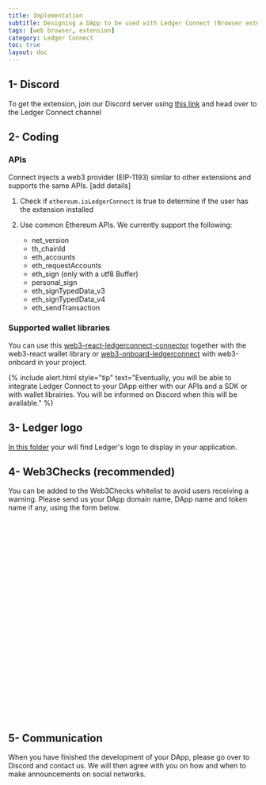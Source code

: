 ```yaml
---
title: Implementation
subtitle: Designing a DApp to be used with Ledger Connect (Browser extension in Safari)
tags: [web browser, extension]
category: Ledger Connect
toc: true
layout: doc
---
```



## 1- Discord

To get the extension, join our Discord server using [this link](https://developers.ledger.com/discord-pro) and head over to the Ledger Connect channel

## 2- Coding

### APIs

Connect injects a web3 provider (EIP-1193) similar to other extensions and supports the same APIs. [add details]

1. Check if `ethereum.isLedgerConnect` is true to determine if the user has the extension installed

2. Use common Ethereum APIs. We currently support the following:
	- net_version
	- th_chainId
	- eth_accounts
	- eth_requestAccounts
	- eth_sign (only with a utf8 Buffer)
	- personal_sign
	- eth_signTypedData_v3
	- eth_signTypedData_v4
	- eth_sendTransaction

### Supported wallet libraries

You can use this [web3-react-ledgerconnect-connector](https://www.npmjs.com/package/@ledgerhq/web3-react-ledgerconnect-connector) together with the web3-react wallet library or [web3-onboard-ledgerconnect](https://www.npmjs.com/package/@ledgerhq/web3-onboard-ledgerconnect) with web3-onboard in your project.

<!--  -->
{% include alert.html style="tip" text="Eventually, you will be able to integrate Ledger Connect to your DApp either with our APIs and a SDK or with wallet librairies. You will be informed on Discord when this will be available." %}
<!--  -->


## 3- Ledger logo

[In this folder](https://drive.google.com/drive/folders/1KWQwTQJTnBMESyrpt17Cn0hT1HmQ_8BH?usp=sharing) your will find Ledger's logo to display in your application. 


## 4- Web3Checks (recommended)

You can be added to the Web3Checks whitelist to avoid users receiving a warning. Please send us your DApp domain name, DApp name and token name if any, using the form below.

<div data-tf-widget="XaCLvew6" data-tf-iframe-props="title=My typeform" data-tf-medium="snippet" style="width:100%;height:400px;"></div><script src="//embed.typeform.com/next/embed.js"></script>


## 5- Communication

When you have finished the development of your DApp, please go over to Discord and contact us. We will then agree with you on how and when to make announcements on social networks.

